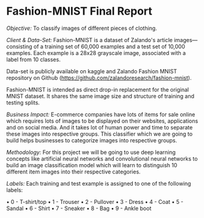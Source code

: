 # Fashion-MNIST Final Report 
 
*Objective:* To classify images of different pieces of clothing. 
 
*Client & Data-Set:* Fashion-MNIST is a dataset of Zalando's article images—consisting of a 
training set of 60,000 examples and a test set of 10,000 examples. Each example is a 28x28 
grayscale image, associated with a label from 10 classes.  
 
Data-set is publicly available on kaggle and Zalando Fashion MNIST repository on Github (https://github.com/zalandoresearch/fashion-mnist). 
 
Fashion-MNIST is intended as direct drop-in replacement for the original MNIST dataset. It shares 
the same image size and structure of training and testing splits. 
 
*Business Impact:* E-commerce companies have lots of items for sale online which requires lots 
of images to be displayed on their websites, applications and on social media. And it takes lot of 
human power and time to separate these images into respective groups. This classifier which we 
are going to build helps businesses to categorize images into respective groups. 
 
*Methodology:* For this project we will be going to use deep learning concepts like artificial neural 
networks and convolutional neural networks to build an image classification model which will 
learn to distinguish 10 different item images into their respective categories. 
 
*Labels:* Each training and test example is assigned to one of the following labels: 
 
• 0 - T-shirt/top 
• 1 - Trouser 
• 2 - Pullover 
• 3 - Dress 
• 4 - Coat 
• 5 - Sandal 
• 6 - Shirt 
• 7 - Sneaker 
• 8 - Bag 
• 9 - Ankle boot
